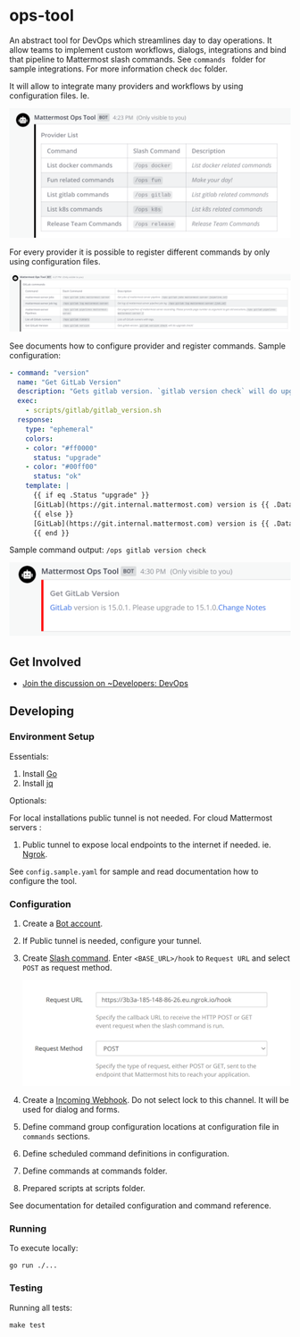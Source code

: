 # ops-tool
An abstract tool for DevOps which streamlines day to day operations. It allow teams to implement custom workflows, dialogs, integrations and bind that pipeline to Mattermost slash commands. See `commands ` folder for sample integrations. For more information check `doc` folder.

It will allow to integrate many providers and workflows by using configuration files. Ie.

![Ops Tool Providers](doc/assets/readme_providers.png)

For every provider it is possible to register different commands by only using configuration files.

![GitLab Commnds](doc/assets/readme_gitlab_commands.png)

See documents how to configure provider and register commands. Sample configuration:

```yaml
- command: "version"
  name: "Get GitLab Version"
  description: "Gets gitlab version. `gitlab version check` will do upgrade check!"
  exec: 
    - scripts/gitlab/gitlab_version.sh
  response:
    type: "ephemeral"
    colors:
    - color: "#ff0000"
      status: "upgrade"
    - color: "#00ff00"
      status: "ok"
    template: |
      {{ if eq .Status "upgrade" }}
      [GitLab](https://git.internal.mattermost.com) version is {{ .Data.version }}. Please upgrade to {{ .Data.latest }}.[Change Notes]({{ .Data.change_notes_url }})
      {{ else }}
      [GitLab](https://git.internal.mattermost.com) version is {{ .Data.version }}. {{ if .Data.latest }} Upgrade is not needed! {{ end }}
      {{ end }}  

```

Sample command output: `/ops gitlab version check`

![GitLab Version Check](doc/assets/readme_gitlab_version_check.png)


## Get Involved

- [Join the discussion on ~Developers: DevOps](https://community.mattermost.com/core/channels/build)

## Developing

### Environment Setup

Essentials:

1. Install [Go](https://golang.org/doc/install)
2. Install [jq](https://stedolan.github.io/jq/download/)

Optionals:

For local installations public tunnel is not needed. For cloud Mattermost servers :

1. Public tunnel to expose local endpoints to the internet if needed. ie. [Ngrok](https://ngrok.com/).


See `config.sample.yaml` for sample and read documentation how to configure the tool.

### Configuration

1. Create a [Bot account](https://developers.mattermost.com/integrate/admin-guide/admin-bot-accounts/).
2. If Public tunnel is needed, configure your tunnel.
3. Create [Slash command](https://developers.mattermost.com/integrate/admin-guide/admin-slash-commands/). Enter `<BASE_URL>/hook` to `Request URL`  and select `POST` as request method.

    ![image](doc/assets/readme_slash_command.png)
4. Create a [Incoming Webhook](https://developers.mattermost.com/integrate/admin-guide/admin-webhooks-incoming/). Do not select lock to this channel. It will be used for dialog and forms.
2. Define command group configuration locations at configuration file in `commands` sections. 
3. Define scheduled command definitions in configuration.
4. Define commands at commands folder.
5. Prepared scripts at scripts folder.

See documentation for detailed configuration and command reference.

### Running

To execute locally:

```shell
go run ./...

```

### Testing

Running all tests:

```shell
make test
```

